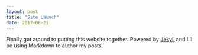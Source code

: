 ```yaml
---
layout: post
title: "Site Launch"
date: 2017-08-21
---
```


Finally got around to putting this website together. Powered by [Jekyll](http://jekyllrb.com) and I'll be using Markdown to author my posts.